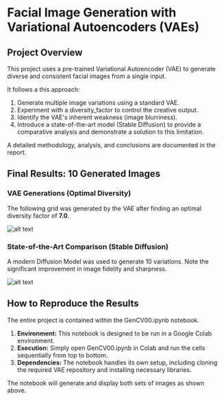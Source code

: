 # Facial Image Generation with Variational Autoencoders (VAEs)

##  Project Overview

This project uses a pre-trained Variational Autoencoder (VAE) to generate diverse and consistent facial images from a single input.

It follows a this approach:

1. Generate multiple image variations using a standard VAE.
2. Experiment with a diversity_factor to control the creative output.
3. Identify the VAE's inherent weakness (image blurriness).
4. Introduce a state-of-the-art model (Stable Diffusion) to provide a comparative analysis and demonstrate a solution to this limitation.

A detailed methodology, analysis, and conclusions are documented in the report.

## Final Results: 10 Generated Images

### VAE Generations (Optimal Diversity)

The following grid was generated by the VAE after finding an optimal diversity factor of **7.0**.



![alt text](AI-assessment-cyshield/GenCV00/final_reconstructions_grid.jpg)




### State-of-the-Art Comparison (Stable Diffusion)

A modern Diffusion Model was used to generate 10 variations. Note the significant improvement in image fidelity and sharpness.




![alt text](AI-assessment-cyshield/GenCV00/final_reconstructions_grid.jpg)




##  How to Reproduce the Results

The entire project is contained within the GenCV00.ipynb notebook.

1. **Environment:** This notebook is designed to be run in a Google Colab environment.
2. **Execution:** Simply open GenCV00.ipynb in Colab and run the cells sequentially from top to bottom.
3. **Dependencies:** The notebook handles its own setup, including cloning the required VAE repository and installing necessary libraries.

The notebook will generate and display both sets of images as shown above.
